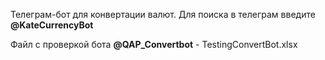 Телеграм-бот для конвертации валют. Для поиска в телеграм введите **@KateCurrencyBot**


Файл с проверкой бота **@QAP_Convertbot** - TestingConvertBot.xlsx
